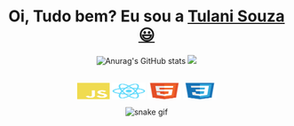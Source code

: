 <div align="center">
  <h1 align="center">
    Oi, Tudo bem? Eu sou a <a href="https://www.linkedin.com/in/tulani-souza-07b0a6103/">Tulani Souza 😃️</a> 
  </h1>

   ![Anurag's GitHub stats](https://github-readme-stats.vercel.app/api?username=tulanisouza&show_icons=true&theme=transparent)
  <img height="145em" src="https://github-readme-stats.vercel.app/api/top-langs/?username=tulanisouza&layout=compact&langs_count=7&theme=radical"/> 
</div>
<br>
 
<div align="center">
  <img align="center" alt="Js" height="30" width="60" src="https://raw.githubusercontent.com/devicons/devicon/master/icons/javascript/javascript-plain.svg">
  <img align="center" alt="React" height="30" width="60" src="https://raw.githubusercontent.com/devicons/devicon/master/icons/react/react-original.svg">
  <img align="center" alt="HTML" height="30" width="60" src="https://raw.githubusercontent.com/devicons/devicon/master/icons/html5/html5-original.svg">
  <img align="center" alt="CSS" height="30" width="60" src="https://raw.githubusercontent.com/devicons/devicon/master/icons/css3/css3-original.svg">
</div>

 <div align="center">

![snake gif](https://github.com/TulaniSouza/TulaniSouza/blob/output/github-contribution-grid-snake.svg)  
 </div>
